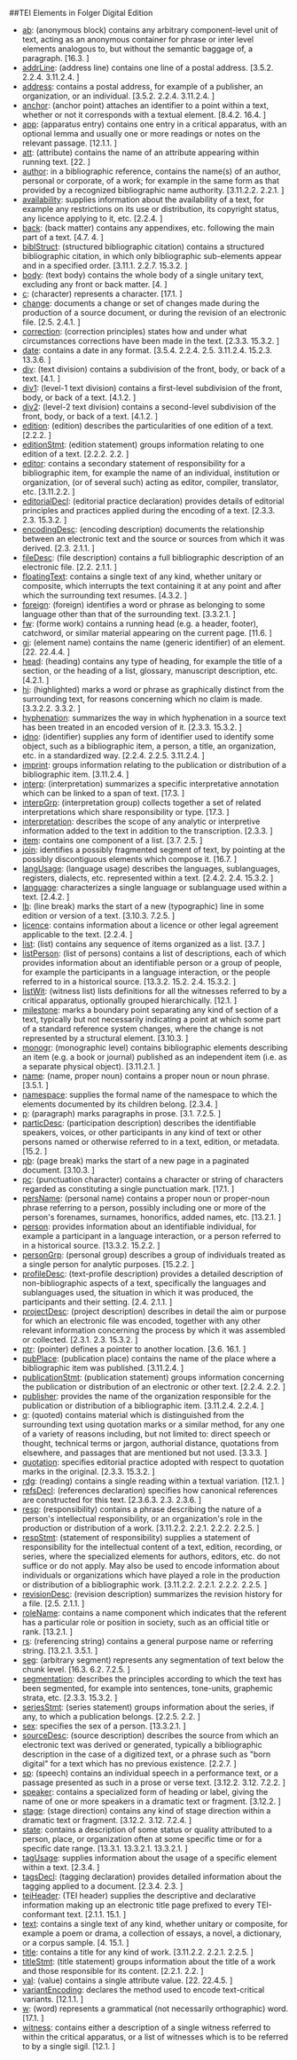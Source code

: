 ##TEI Elements in Folger Digital Edition

* [ab](http://www.tei-c.org/release/doc/tei-p5-doc/en/html/ref-ab.html): (anonymous block) contains any arbitrary component-level unit of text, acting as an anonymous container for phrase or inter level elements analogous to, but without the semantic baggage of, a paragraph. [16.3. ]
* [addrLine](http://www.tei-c.org/release/doc/tei-p5-doc/en/html/ref-addrLine.html): (address line) contains one line of a postal address. [3.5.2.  2.2.4.  3.11.2.4. ]
* [address](http://www.tei-c.org/release/doc/tei-p5-doc/en/html/ref-address.html): contains a postal address, for example of a publisher, an organization, or an individual. [3.5.2.  2.2.4.  3.11.2.4. ]
* [anchor](http://www.tei-c.org/release/doc/tei-p5-doc/en/html/ref-anchor.html): (anchor point) attaches an identifier to a point within a text, whether or not it corresponds with a textual element. [8.4.2.  16.4. ]
* [app](http://www.tei-c.org/release/doc/tei-p5-doc/en/html/ref-app.html): (apparatus entry) contains one entry in a critical apparatus, with an optional lemma and usually one or more readings or notes on the relevant passage. [12.1.1. ]
* [att](http://www.tei-c.org/release/doc/tei-p5-doc/en/html/ref-att.html): (attribute) contains the name of an attribute appearing within running text. [22. ]
* [author](http://www.tei-c.org/release/doc/tei-p5-doc/en/html/ref-author.html): in a bibliographic reference, contains the name(s) of an author, personal or corporate, of a work; for example in the same form as that provided by a recognized bibliographic name authority. [3.11.2.2.  2.2.1. ]
* [availability](http://www.tei-c.org/release/doc/tei-p5-doc/en/html/ref-availability.html): supplies information about the availability of a text, for example any restrictions on its use or distribution, its copyright status, any licence applying to it, etc. [2.2.4. ]
* [back](http://www.tei-c.org/release/doc/tei-p5-doc/en/html/ref-back.html): (back matter) contains any appendixes, etc. following the main part of a text. [4.7.  4. ]
* [biblStruct](http://www.tei-c.org/release/doc/tei-p5-doc/en/html/ref-biblStruct.html): (structured bibliographic citation) contains a structured bibliographic citation, in which only bibliographic sub-elements appear and in a specified order. [3.11.1.  2.2.7.  15.3.2. ]
* [body](http://www.tei-c.org/release/doc/tei-p5-doc/en/html/ref-body.html): (text body) contains the whole body of a single unitary text, excluding any front or back matter. [4. ]
* [c](http://www.tei-c.org/release/doc/tei-p5-doc/en/html/ref-c.html): (character) represents a character. [17.1. ]
* [change](http://www.tei-c.org/release/doc/tei-p5-doc/en/html/ref-change.html): documents a change or set of changes made during the production of a source document, or during the revision of an electronic file. [2.5.  2.4.1. ]
* [correction](http://www.tei-c.org/release/doc/tei-p5-doc/en/html/ref-correction.html): (correction principles) states how and under what circumstances corrections have been made in the text. [2.3.3.  15.3.2. ]
* [date](http://www.tei-c.org/release/doc/tei-p5-doc/en/html/ref-date.html): contains a date in any format. [3.5.4.  2.2.4.  2.5.  3.11.2.4.  15.2.3.  13.3.6. ]
* [div](http://www.tei-c.org/release/doc/tei-p5-doc/en/html/ref-div.html): (text division) contains a subdivision of the front, body, or back of a text. [4.1. ]
* [div1](http://www.tei-c.org/release/doc/tei-p5-doc/en/html/ref-div1.html): (level-1 text division) contains a first-level subdivision of the front, body, or back of a text. [4.1.2. ]
* [div2](http://www.tei-c.org/release/doc/tei-p5-doc/en/html/ref-div2.html): (level-2 text division) contains a second-level subdivision of the front, body, or back of a text. [4.1.2. ]
* [edition](http://www.tei-c.org/release/doc/tei-p5-doc/en/html/ref-edition.html): (edition) describes the particularities of one edition of a text. [2.2.2. ]
* [editionStmt](http://www.tei-c.org/release/doc/tei-p5-doc/en/html/ref-editionStmt.html): (edition statement) groups information relating to one edition of a text. [2.2.2.  2.2. ]
* [editor](http://www.tei-c.org/release/doc/tei-p5-doc/en/html/ref-editor.html): contains a secondary statement of responsibility for a bibliographic item, for example the name of an individual, institution or organization, (or of several such) acting as editor, compiler, translator, etc. [3.11.2.2. ]
* [editorialDecl](http://www.tei-c.org/release/doc/tei-p5-doc/en/html/ref-editorialDecl.html): (editorial practice declaration) provides details of editorial principles and practices applied during the encoding of a text. [2.3.3.  2.3.  15.3.2. ]
* [encodingDesc](http://www.tei-c.org/release/doc/tei-p5-doc/en/html/ref-encodingDesc.html): (encoding description) documents the relationship between an electronic text and the source or sources from which it was derived. [2.3.  2.1.1. ]
* [fileDesc](http://www.tei-c.org/release/doc/tei-p5-doc/en/html/ref-fileDesc.html): (file description) contains a full bibliographic description of an electronic file. [2.2.  2.1.1. ]
* [floatingText](http://www.tei-c.org/release/doc/tei-p5-doc/en/html/ref-floatingText.html): contains a single text of any kind, whether unitary or composite, which interrupts the text containing it at any point and after which the surrounding text resumes. [4.3.2. ]
* [foreign](http://www.tei-c.org/release/doc/tei-p5-doc/en/html/ref-foreign.html): (foreign) identifies a word or phrase as belonging to some language other than that of the surrounding text. [3.3.2.1. ]
* [fw](http://www.tei-c.org/release/doc/tei-p5-doc/en/html/ref-fw.html): (forme work) contains a running head (e.g. a header, footer), catchword, or similar material appearing on the current page. [11.6. ]
* [gi](http://www.tei-c.org/release/doc/tei-p5-doc/en/html/ref-gi.html): (element name) contains the name (generic identifier) of an element. [22.  22.4.4. ]
* [head](http://www.tei-c.org/release/doc/tei-p5-doc/en/html/ref-head.html): (heading) contains any type of heading, for example the title of a section, or the heading of a list, glossary, manuscript description, etc. [4.2.1. ]
* [hi](http://www.tei-c.org/release/doc/tei-p5-doc/en/html/ref-hi.html): (highlighted) marks a word or phrase as graphically distinct from the surrounding text, for reasons concerning which no claim is made. [3.3.2.2.  3.3.2. ]
* [hyphenation](http://www.tei-c.org/release/doc/tei-p5-doc/en/html/ref-hyphenation.html): summarizes the way in which hyphenation in a source text has been treated in an encoded version of it. [2.3.3.  15.3.2. ]
* [idno](http://www.tei-c.org/release/doc/tei-p5-doc/en/html/ref-idno.html): (identifier) supplies any form of identifier used to identify some object, such as a bibliographic item, a person, a title, an organization, etc. in a standardized way. [2.2.4.  2.2.5.  3.11.2.4. ]
* [imprint](http://www.tei-c.org/release/doc/tei-p5-doc/en/html/ref-imprint.html): groups information relating to the publication or distribution of a bibliographic item. [3.11.2.4. ]
* [interp](http://www.tei-c.org/release/doc/tei-p5-doc/en/html/ref-interp.html): (interpretation) summarizes a specific interpretative annotation which can be linked to a span of text. [17.3. ]
* [interpGrp](http://www.tei-c.org/release/doc/tei-p5-doc/en/html/ref-interpGrp.html): (interpretation group) collects together a set of related interpretations which share responsibility or type. [17.3. ]
* [interpretation](http://www.tei-c.org/release/doc/tei-p5-doc/en/html/ref-interpretation.html): describes the scope of any analytic or interpretive information added to the text in addition to the transcription. [2.3.3. ]
* [item](http://www.tei-c.org/release/doc/tei-p5-doc/en/html/ref-item.html): contains one component of a list. [3.7.  2.5. ]
* [join](http://www.tei-c.org/release/doc/tei-p5-doc/en/html/ref-join.html): identifies a possibly fragmented segment of text, by pointing at the possibly discontiguous elements which compose it. [16.7. ]
* [langUsage](http://www.tei-c.org/release/doc/tei-p5-doc/en/html/ref-langUsage.html): (language usage) describes the languages, sublanguages, registers, dialects, etc. represented within a text. [2.4.2.  2.4.  15.3.2. ]
* [language](http://www.tei-c.org/release/doc/tei-p5-doc/en/html/ref-language.html): characterizes a single language or sublanguage used within a text. [2.4.2. ]
* [lb](http://www.tei-c.org/release/doc/tei-p5-doc/en/html/ref-lb.html): (line break) marks the start of a new (typographic) line in some edition or version of a text. [3.10.3.  7.2.5. ]
* [licence](http://www.tei-c.org/release/doc/tei-p5-doc/en/html/ref-licence.html): contains information about a licence or other legal agreement applicable to the text. [2.2.4. ]
* [list](http://www.tei-c.org/release/doc/tei-p5-doc/en/html/ref-list.html): (list) contains any sequence of items organized as a list. [3.7. ]
* [listPerson](http://www.tei-c.org/release/doc/tei-p5-doc/en/html/ref-listPerson.html): (list of persons) contains a list of descriptions, each of which provides information about an identifiable person or a group of people, for example the participants in a language interaction, or the people referred to in a historical source. [13.3.2.  15.2.  2.4.  15.3.2. ]
* [listWit](http://www.tei-c.org/release/doc/tei-p5-doc/en/html/ref-listWit.html): (witness list) lists definitions for all the witnesses referred to by a critical apparatus, optionally grouped hierarchically. [12.1. ]
* [milestone](http://www.tei-c.org/release/doc/tei-p5-doc/en/html/ref-milestone.html): marks a boundary point separating any kind of section of a text, typically but not necessarily indicating a point at which some part of a standard reference system changes, where the change is not represented by a structural element. [3.10.3. ]
* [monogr](http://www.tei-c.org/release/doc/tei-p5-doc/en/html/ref-monogr.html): (monographic level) contains bibliographic elements describing an item (e.g. a book or journal) published as an independent item (i.e. as a separate physical object). [3.11.2.1. ]
* [name](http://www.tei-c.org/release/doc/tei-p5-doc/en/html/ref-name.html): (name, proper noun) contains a proper noun or noun phrase. [3.5.1. ]
* [namespace](http://www.tei-c.org/release/doc/tei-p5-doc/en/html/ref-namespace.html): supplies the formal name of the namespace to which the elements documented by its children belong. [2.3.4. ]
* [p](http://www.tei-c.org/release/doc/tei-p5-doc/en/html/ref-p.html): (paragraph) marks paragraphs in prose. [3.1.  7.2.5. ]
* [particDesc](http://www.tei-c.org/release/doc/tei-p5-doc/en/html/ref-particDesc.html): (participation description) describes the identifiable speakers, voices, or other participants in any kind of text or other persons named or otherwise referred to in a text, edition, or metadata. [15.2. ]
* [pb](http://www.tei-c.org/release/doc/tei-p5-doc/en/html/ref-pb.html): (page break) marks the start of a new page in a paginated document. [3.10.3. ]
* [pc](http://www.tei-c.org/release/doc/tei-p5-doc/en/html/ref-pc.html): (punctuation character) contains a character or string of characters regarded as constituting a single punctuation mark. [17.1. ]
* [persName](http://www.tei-c.org/release/doc/tei-p5-doc/en/html/ref-persName.html): (personal name) contains a proper noun or proper-noun phrase referring to a person, possibly including one or more of the person's forenames, surnames, honorifics, added names, etc. [13.2.1. ]
* [person](http://www.tei-c.org/release/doc/tei-p5-doc/en/html/ref-person.html): provides information about an identifiable individual, for example a participant in a language interaction, or a person referred to in a historical source. [13.3.2.  15.2.2. ]
* [personGrp](http://www.tei-c.org/release/doc/tei-p5-doc/en/html/ref-personGrp.html): (personal group) describes a group of individuals treated as a single person for analytic purposes. [15.2.2. ]
* [profileDesc](http://www.tei-c.org/release/doc/tei-p5-doc/en/html/ref-profileDesc.html): (text-profile description) provides a detailed description of non-bibliographic aspects of a text, specifically the languages and sublanguages used, the situation in which it was produced, the participants and their setting. [2.4.  2.1.1. ]
* [projectDesc](http://www.tei-c.org/release/doc/tei-p5-doc/en/html/ref-projectDesc.html): (project description) describes in detail the aim or purpose for which an electronic file was encoded, together with any other relevant information concerning the process by which it was assembled or collected. [2.3.1.  2.3.  15.3.2. ]
* [ptr](http://www.tei-c.org/release/doc/tei-p5-doc/en/html/ref-ptr.html): (pointer) defines a pointer to another location. [3.6.  16.1. ]
* [pubPlace](http://www.tei-c.org/release/doc/tei-p5-doc/en/html/ref-pubPlace.html): (publication place) contains the name of the place where a bibliographic item was published. [3.11.2.4. ]
* [publicationStmt](http://www.tei-c.org/release/doc/tei-p5-doc/en/html/ref-publicationStmt.html): (publication statement) groups information concerning the publication or distribution of an electronic or other text. [2.2.4.  2.2. ]
* [publisher](http://www.tei-c.org/release/doc/tei-p5-doc/en/html/ref-publisher.html): provides the name of the organization responsible for the publication or distribution of a bibliographic item. [3.11.2.4.  2.2.4. ]
* [q](http://www.tei-c.org/release/doc/tei-p5-doc/en/html/ref-q.html): (quoted) contains material which is distinguished from the surrounding text using quotation marks or a similar method, for any one of a variety of reasons including, but not limited to: direct speech or thought, technical terms or jargon, authorial distance, quotations from elsewhere, and passages that are mentioned but not used. [3.3.3. ]
* [quotation](http://www.tei-c.org/release/doc/tei-p5-doc/en/html/ref-quotation.html): specifies editorial practice adopted with respect to quotation marks in the original. [2.3.3.  15.3.2. ]
* [rdg](http://www.tei-c.org/release/doc/tei-p5-doc/en/html/ref-rdg.html): (reading) contains a single reading within a textual variation. [12.1. ]
* [refsDecl](http://www.tei-c.org/release/doc/tei-p5-doc/en/html/ref-refsDecl.html): (references declaration) specifies how canonical references are constructed for this text. [2.3.6.3.  2.3.  2.3.6. ]
* [resp](http://www.tei-c.org/release/doc/tei-p5-doc/en/html/ref-resp.html): (responsibility) contains a phrase describing the nature of a person's intellectual responsibility, or an organization's role in the production or distribution of a work. [3.11.2.2.  2.2.1.  2.2.2.  2.2.5. ]
* [respStmt](http://www.tei-c.org/release/doc/tei-p5-doc/en/html/ref-respStmt.html): (statement of responsibility) supplies a statement of responsibility for the intellectual content of a text, edition, recording, or series, where the specialized elements for authors, editors, etc. do not suffice or do not apply. May also be used to encode information about individuals or organizations which have played a role in the production or distribution of a bibliographic work. [3.11.2.2.  2.2.1.  2.2.2.  2.2.5. ]
* [revisionDesc](http://www.tei-c.org/release/doc/tei-p5-doc/en/html/ref-revisionDesc.html): (revision description) summarizes the revision history for a file. [2.5.  2.1.1. ]
* [roleName](http://www.tei-c.org/release/doc/tei-p5-doc/en/html/ref-roleName.html): contains a name component which indicates that the referent has a particular role or position in society, such as an official title or rank. [13.2.1. ]
* [rs](http://www.tei-c.org/release/doc/tei-p5-doc/en/html/ref-rs.html): (referencing string) contains a general purpose name or referring string. [13.2.1.  3.5.1. ]
* [seg](http://www.tei-c.org/release/doc/tei-p5-doc/en/html/ref-seg.html): (arbitrary segment) represents any segmentation of text below the chunk level. [16.3.  6.2.  7.2.5. ]
* [segmentation](http://www.tei-c.org/release/doc/tei-p5-doc/en/html/ref-segmentation.html): describes the principles according to which the text has been segmented, for example into sentences, tone-units, graphemic strata, etc. [2.3.3.  15.3.2. ]
* [seriesStmt](http://www.tei-c.org/release/doc/tei-p5-doc/en/html/ref-seriesStmt.html): (series statement) groups information about the series, if any, to which a publication belongs. [2.2.5.  2.2. ]
* [sex](http://www.tei-c.org/release/doc/tei-p5-doc/en/html/ref-sex.html): specifies the sex of a person. [13.3.2.1. ]
* [sourceDesc](http://www.tei-c.org/release/doc/tei-p5-doc/en/html/ref-sourceDesc.html): (source description) describes the source from which an electronic text was derived or generated, typically a bibliographic description in the case of a digitized text, or a phrase such as "born digital" for a text which has no previous existence. [2.2.7. ]
* [sp](http://www.tei-c.org/release/doc/tei-p5-doc/en/html/ref-sp.html): (speech) contains an individual speech in a performance text, or a passage presented as such in a prose or verse text. [3.12.2.  3.12.  7.2.2. ]
* [speaker](http://www.tei-c.org/release/doc/tei-p5-doc/en/html/ref-speaker.html): contains a specialized form of heading or label, giving the name of one or more speakers in a dramatic text or fragment. [3.12.2. ]
* [stage](http://www.tei-c.org/release/doc/tei-p5-doc/en/html/ref-stage.html): (stage direction) contains any kind of stage direction within a dramatic text or fragment. [3.12.2.  3.12.  7.2.4. ]
* [state](http://www.tei-c.org/release/doc/tei-p5-doc/en/html/ref-state.html): contains a description of some status or quality attributed to a person, place, or organization often at some specific time or for a specific date range. [13.3.1.  13.3.2.1.  13.3.2.1. ]
* [tagUsage](http://www.tei-c.org/release/doc/tei-p5-doc/en/html/ref-tagUsage.html): supplies information about the usage of a specific element within a text. [2.3.4. ]
* [tagsDecl](http://www.tei-c.org/release/doc/tei-p5-doc/en/html/ref-tagsDecl.html): (tagging declaration) provides detailed information about the tagging applied to a document. [2.3.4.  2.3. ]
* [teiHeader](http://www.tei-c.org/release/doc/tei-p5-doc/en/html/ref-teiHeader.html): (TEI header) supplies the descriptive and declarative information making up an electronic title page prefixed to every TEI-conformant text. [2.1.1.  15.1. ]
* [text](http://www.tei-c.org/release/doc/tei-p5-doc/en/html/ref-text.html): contains a single text of any kind, whether unitary or composite, for example a poem or drama, a collection of essays, a novel, a dictionary, or a corpus sample. [4.  15.1. ]
* [title](http://www.tei-c.org/release/doc/tei-p5-doc/en/html/ref-title.html): contains a title for any kind of work. [3.11.2.2.  2.2.1.  2.2.5. ]
* [titleStmt](http://www.tei-c.org/release/doc/tei-p5-doc/en/html/ref-titleStmt.html): (title statement) groups information about the title of a work and those responsible for its content. [2.2.1.  2.2. ]
* [val](http://www.tei-c.org/release/doc/tei-p5-doc/en/html/ref-val.html): (value) contains a single attribute value. [22.  22.4.5. ]
* [variantEncoding](http://www.tei-c.org/release/doc/tei-p5-doc/en/html/ref-variantEncoding.html): declares the method used to encode text-critical variants. [12.1.1. ]
* [w](http://www.tei-c.org/release/doc/tei-p5-doc/en/html/ref-w.html): (word) represents a grammatical (not necessarily orthographic) word. [17.1. ]
* [witness](http://www.tei-c.org/release/doc/tei-p5-doc/en/html/ref-witness.html): contains either a description of a single witness referred to within the critical apparatus, or a list of witnesses which is to be referred to by a single sigil. [12.1. ]
